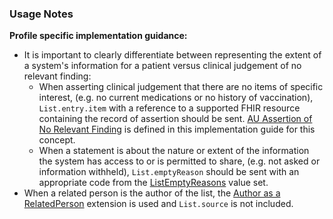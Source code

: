 ### Usage Notes

**Profile specific implementation guidance:**
- It is important to clearly differentiate between representing the extent of a system's information for a patient versus clinical judgement of no relevant finding:
  - When asserting clinical judgement that there are no items of specific interest, (e.g. no current medications or no history of vaccination), `List.entry.item` with a reference to a supported FHIR resource containing the record of assertion should be sent. [AU Assertion of No Relevant Finding](StructureDefinition-au-norelevantfinding.html) is defined in this implementation guide for this concept.
  - When a statement is about the nature or extent of the information the system has access to or is permitted to share, (e.g. not asked or information withheld), `List.emptyReason` should be sent with an appropriate code from the [ListEmptyReasons](http://hl7.org/fhir/R4/valueset-list-empty-reason.html) value set.
- When a related person is the author of the list, the [Author as a RelatedPerson](StructureDefinition-author-related-person.html) extension is used and `List.source` is not included.